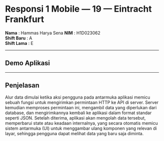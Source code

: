 # Responsi 1 Mobile — 19 — Eintracht Frankfurt

**Nama**       : Hammas Harya Sena 
**NIM**        : H1D023062  
**Shift Baru** : A  
**Shift Lama** : E  

---

## Demo Aplikasi

---

## Penjelasan 
Alur data dimulai ketika aksi pengguna pada antarmuka aplikasi memicu sebuah fungsi untuk mengirimkan permintaan HTTP ke API di server. Server kemudian memproses permintaan ini, mengambil data yang diperlukan dari database, dan mengirimkannya kembali ke aplikasi dalam format standar seperti JSON. Setelah diterima, aplikasi akan mengolah data tersebut, memperbarui state atau keadaan internalnya, yang secara otomatis memicu sistem antarmuka (UI) untuk menggambar ulang komponen yang relevan di layar, sehingga pengguna dapat melihat data yang baru saja diminta.
